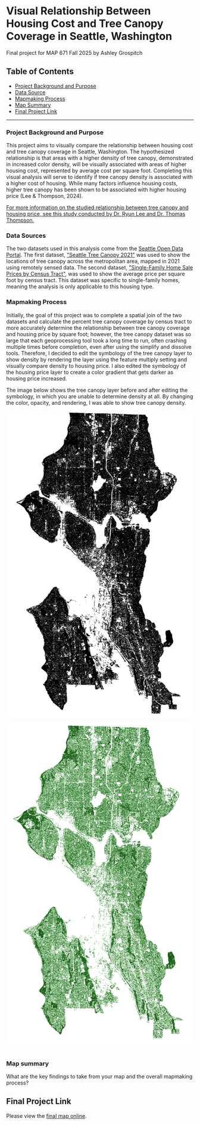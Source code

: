 # Visual Relationship Between Housing Cost and Tree Canopy Coverage in Seattle, Washington

Final project for MAP 671 Fall 2025 by Ashley Grospitch

## Table of Contents

- [Project Background and Purpose](#project-background-and-purpose)
- [Data Source](#data-source)
- [Mapmaking Process](#mapmaking-process)
- [Map Summary](#map-summary)
- [Final Project Link](#final-project-link)

***

### Project Background and Purpose

This project aims to visually compare the relationship between housing cost and tree canopy coverage in Seattle, Washington. The hypothesized relationship is that areas with a higher density of tree canopy, demonstrated in increased color density, will be visually associated with areas of higher housing cost, represented by average cost per square foot. Completing this visual analysis will serve to identify if tree canopy density is associated with a higher cost of housing. While many factors influence housing costs, higher tree canopy has been shown to be associated with higher housing price (Lee & Thompson, 2024).

[For more information on the studied relationship between tree canopy and housing price, see this study conducted by Dr. Ryun Lee and Dr. Thomas Thompson.](https://doi.org/10.1080/19498276.2025.2461833)

### Data Sources

The two datasets used in this analysis come from the [Seattle Open Data Portal](https://data.seattle.gov/). The first dataset, ["Seattle Tree Canopy 2021"](https://data-seattlecitygis.opendata.arcgis.com/datasets/SeattleCityGIS::seattle-tree-canopy-2021/about) was used to show the locations of tree canopy across the metropolitan area, mapped in 2021 using remotely sensed data. The second dataset, ["Single-Family Home Sale Prices by Census Tract"](https://data-seattlecitygis.opendata.arcgis.com/datasets/SeattleCityGIS::single-family-home-sale-prices-by-census-tract/about), was used to show the average price per square foot by census tract. This dataset was specific to single-family homes, meaning the analysis is only applicable to this housing type. 

### Mapmaking Process

Initially, the goal of this project was to complete a spatial join of the two datasets and calculate the percent tree canopy coverage by census tract to more accurately determine the relationship between tree canopy coverage and housing price by square foot; however, the tree canopy dataset was so large that each geoprocessing tool took a long time to run, often crashing multiple times before completion, even after using the simplify and dissolve tools. Therefore, I decided to edit the symbology of the tree canopy layer to show density by rendering the layer using the feature multiply setting and visually compare density to housing price. I also edited the symbology of the housing price layer to create a color gradient that gets darker as housing price increased. 

The image below shows the tree canopy layer before and after editing the symbology, in which you are unable to determine density at all. By changing the color, opacity, and rendering, I was able to show tree canopy density.

![Original symbology](Original_symbology.png)

![Final symbology](Final_symbology.png)

### Map summary

What are the key findings to take from your map and the overall mapmaking process?

## Final Project Link

Please view the [final map online](https://github.com/amgr294/map-671-final-project-amgr294/blob/main/index.html). 

